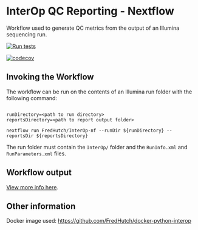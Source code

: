 # InterOp QC Reporting - Nextflow

Workflow used to generate QC metrics from the output of an Illumina sequencing run.

[![Run tests](https://github.com/FredHutch/interop-nf/actions/workflows/tests.yml/badge.svg)](https://github.com/FredHutch/interop-nf/actions/workflows/tests.yml)

[![codecov](https://codecov.io/gh/FredHutch/interop-nf/branch/main/graph/badge.svg?token=I5RTB5TXLA)](https://codecov.io/gh/FredHutch/interop-nf)

## Invoking the Workflow

The workflow can be run on the contents of an Illumina run folder with the following
command:

```#!/bin/bash

runDirectory=<path to run directory>
reportsDirectory=<path to report output folder>

nextflow run FredHutch/InterOp-nf --runDir ${runDirectory} --reportsDir ${reportsDirectory}

```

The run folder must contain the `InterOp/` folder and the `RunInfo.xml` and `RunParameters.xml` files.

## Workflow output

[View more info here](sample_output/README.md).

## Other information

Docker image used:
https://github.com/FredHutch/docker-python-interop